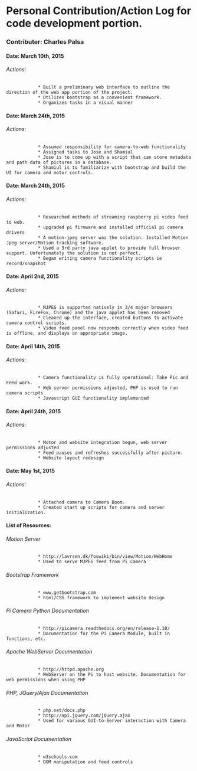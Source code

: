 #  Personal Contribution/Action Log for code development portion.
### Contributer: Charles Palsa

#### Date: March 10th, 2015
###### Actions: 
				* Built a preliminary web interface to outline the direction of the web app portion of the project. 
				* Utilizes bootstrap as a convenient framework.
				* Organizes tasks in a visual manner

#### Date: March 24th, 2015
###### Actions: 
				* Assumed responsibility for camera-to-web functionality
				* Assigned tasks to Jose and Shamiul 
				* Jose is to come up with a script that can store metadata and path data of pictures in a database. 
				* Shamiul is to familiarize with bootstrap and build the UI for camera and motor controls. 
				
#### Date: March 24th, 2015
###### Actions:
				* Researched methods of streaming raspberry pi video feed to web.
				* upgraded pi firmware and installed official pi camera drivers
				* A motion-jpeg server was the solution. Installed Motion Jpeg server/Motion tracking software.
				* Used a 3rd party java applet to provide full browser support. Unfortunately the solution is not perfect.
				* Began writing camera functionality scripts ie record/snapshot
				
#### Date: April 2nd, 2015
###### Actions:
				* MJPEG is supported natively in 3/4 major browsers (Safari, FireFox, Chrome) and the java applet has been removed
				* Cleaned up the interface, created buttons to activate camera control scripts.
				* Video feed panel now responds correctly when video feed is offline, and displays an appropriate image.
				
#### Date: April 14th, 2015
###### Actions:
				* Camera functionality is fully operational: Take Pic and Feed work.
				* Web server permissions adjusted, PHP is used to run camera scripts
				* Javascript GUI functionality implemented
				
#### Date: April 24th, 2015
###### Actions:	
				* Motor and website integration begun, web server permissions adjusted
				* Feed pauses and refreshes successfully after picture.
				* Website layout redesign
				
#### Date: May 1st, 2015
###### Actions:
				* Attached camera to Camera Boom.
				* Created start up scripts for camera and server initialization.
				
#### List of Resources:
###### Motion Server
				* http://lavrsen.dk/foswiki/bin/view/Motion/WebHome
				* Used to serve MJPEG feed from Pi Camera
###### Bootstrap Framework
				* www.getbootstrap.com
				* html/CSS framework to implement website design
###### Pi Camera Python Documentation
				* http://picamera.readthedocs.org/en/release-1.10/
				* Documentation for the Pi Camera Module, built in functions, etc.
###### Apache WebServer Documentation
				* http://httpd.apache.org
				* WebServer on the Pi to host website. Documentation for web permissions when using PHP
###### PHP, JQuery/Ajax Documentation
				* php.net/docs.php
				* http://api.jquery.com/jQuery.ajax
				* Used for various GUI-to-Server interaction with Camera and Motor
###### JavaScript Documentation
				* w3schools.com
				* DOM manipulation and feed controls